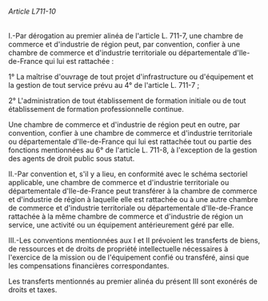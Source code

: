 ###### Article L711-10

I.-Par dérogation au premier alinéa de l'article L. 711-7, une chambre de commerce et d'industrie de région peut, par convention, confier à une chambre de commerce et d'industrie territoriale ou départementale d'Ile-de-France qui lui est rattachée :

1° La maîtrise d'ouvrage de tout projet d'infrastructure ou d'équipement et la gestion de tout service prévu au 4° de l'article L. 711-7 ;

2° L'administration de tout établissement de formation initiale ou de tout établissement de formation professionnelle continue.

Une chambre de commerce et d'industrie de région peut en outre, par convention, confier à une chambre de commerce et d'industrie territoriale ou départementale d'Ile-de-France qui lui est rattachée tout ou partie des fonctions mentionnées au 6° de l'article L. 711-8, à l'exception de la gestion des agents de droit public sous statut.

II.-Par convention et, s'il y a lieu, en conformité avec le schéma sectoriel applicable, une chambre de commerce et d'industrie territoriale ou départementale d'Ile-de-France peut transférer à la chambre de commerce et d'industrie de région à laquelle elle est rattachée ou à une autre chambre de commerce et d'industrie territoriale ou départementale d'Ile-de-France rattachée à la même chambre de commerce et d'industrie de région un service, une activité ou un équipement antérieurement géré par elle.

III.-Les conventions mentionnées aux I et II prévoient les transferts de biens, de ressources et de droits de propriété intellectuelle nécessaires à l'exercice de la mission ou de l'équipement confié ou transféré, ainsi que les compensations financières correspondantes.

Les transferts mentionnés au premier alinéa du présent III sont exonérés de droits et taxes.

